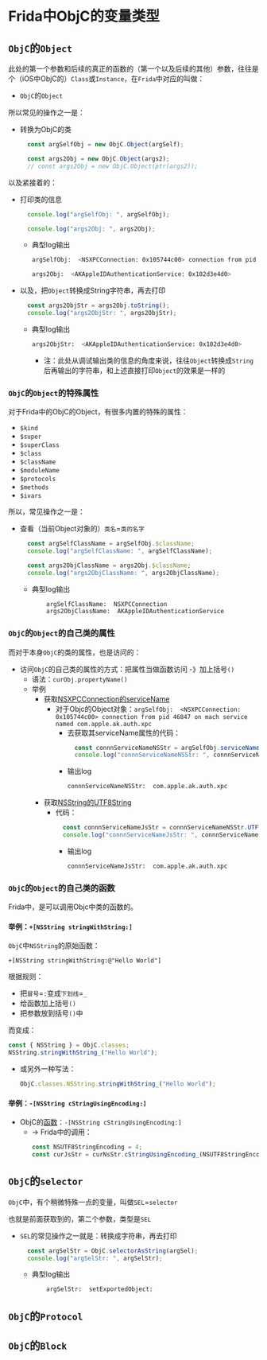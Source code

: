 # Frida中ObjC的变量类型

## `ObjC`的`Object`

此处的第一个参数和后续的真正的函数的（第一个以及后续的其他）参数，往往是个（iOS中ObjC的）`Class`或`Instance`，在`Frida`中对应的叫做：

* `ObjC`的`Object`

所以常见的操作之一是：

* 转换为ObjC的类
  ```js
    const argSelfObj = new ObjC.Object(argSelf);

    const args2Obj = new ObjC.Object(args2);
    // const args2Obj = new ObjC.Object(ptr(args2));
  ```

以及紧接着的：

* 打印类的信息
  ```js
    console.log("argSelfObj: ", argSelfObj);

    console.log("args2Obj: ", args2Obj);
  ```
  * 典型log输出
    ```bash
    argSelfObj:  <NSXPCConnection: 0x105744c00> connection from pid 46847 on mach service named com.apple.ak.auth.xpc

    args2Obj:  <AKAppleIDAuthenticationService: 0x102d3e4d0>
    ```
* 以及，把`Object`转换成String字符串，再去打印
  ```js
    const args2ObjStr = args2Obj.toString();
    console.log("args2ObjStr: ", args2ObjStr);
  ```
  * 典型log输出
    ```bash
    args2ObjStr:  <AKAppleIDAuthenticationService: 0x102d3e4d0>
    ```
    * 注：此处从调试输出类的信息的角度来说，往往`Object`转换成`String`后再输出的字符串，和上述直接打印`Object`的效果是一样的

### `ObjC`的`Object`的**特殊属性**

对于Frida中的ObjC的Object，有很多内置的特殊的属性：

* `$kind`
* `$super`
* `$superClass`
* `$class`
* `$className`
* `$moduleName`
* `$protocols`
* `$methods`
* `$ivars`

所以，常见操作之一是：

* 查看（当前Object对象的）`类名`=`类的名字`
  ```js
    const argSelfClassName = argSelfObj.$className;
    console.log("argSelfClassName: ", argSelfClassName);

    const args2ObjClassName = args2Obj.$className;
    console.log("args2ObjClassName: ", args2ObjClassName);
  ```
  * 典型log输出
    ```bash
        argSelfClassName:  NSXPCConnection
        args2ObjClassName:  AKAppleIDAuthenticationService
    ```

### `ObjC`的`Object`的**自己类的属性**

而对于本身`ObjC`的类的属性，也是访问的：

* 访问`ObjC`的自己类的属性的方式：把属性当做函数访问 -》加上括号`()`
  * 语法：`curObj.propertyName()`
  * 举例
    * 获取[NSXPCConnection的serviceName](https://developer.apple.com/documentation/foundation/nsxpcconnection/1413751-servicename)
      * 对于Objc的Object对象：`argSelfObj:  <NSXPCConnection: 0x105744c00> connection from pid 46847 on mach service named com.apple.ak.auth.xpc`
        * 去获取其serviceName属性的代码：
          ```js
            const connnServiceNameNSStr = argSelfObj.serviceName();
            console.log("connnServiceNameNSStr: ", connnServiceNameNSStr);
          ```
        * 输出log
          ```bash
          connnServiceNameNSStr:  com.apple.ak.auth.xpc
          ```
    * 获取[NSString的UTF8String](https://developer.apple.com/documentation/foundation/nsstring/1411189-utf8string?language=objc)
      * 代码：
        ```js
          const connnServiceNameJsStr = connnServiceNameNSStr.UTF8String();
          console.log("connnServiceNameJsStr: ", connnServiceNameJsStr);
        ```
        * 输出log
          ```bash
          connnServiceNameJsStr:  com.apple.ak.auth.xpc
          ```

### `ObjC`的`Object`的**自己类的函数**

Frida中，是可以调用Objc中类的函数的。

#### 举例：`+[NSString stringWithString:]`

`ObjC`中`NSString`的原始函数：

```objc
+[NSString stringWithString:@"Hello World"]
```

根据规则：

* 把`冒号`=`:`变成`下划线`=`_`
* 给函数加上括号`()`
* 把参数放到括号`()`中

而变成：

```js
const { NSString } = ObjC.classes;
NSString.stringWithString_("Hello World");
```
  * 或另外一种写法：
    ```js
    ObjC.classes.NSString.stringWithString_("Hello World");
    ```

#### 举例：`-[NSString cStringUsingEncoding:]`

* ObjC的[函数](https://developer.apple.com/documentation/foundation/nsstring/1408489-cstringusingencoding?language=objc)：`-[NSString cStringUsingEncoding:]`
  * -> Frida中的调用：
    ```js
    const NSUTF8StringEncoding = 4;
    const curJsStr = curNsStr.cStringUsingEncoding_(NSUTF8StringEncoding)`
    ```

## `ObjC`的`selector`

`ObjC`中，有个稍微特殊一点的变量，叫做`SEL`=`selector`

也就是前面获取到的，第二个参数，类型是`SEL`

* `SEL`的常见操作之一就是：转换成字符串，再去打印
  ```js
    const argSelStr = ObjC.selectorAsString(argSel);
    console.log("argSelStr: ", argSelStr);
  ```
  * 典型log输出
    ```bash
        argSelStr:  setExportedObject:
    ```

## `ObjC`的`Protocol`

## `ObjC`的`Block`


